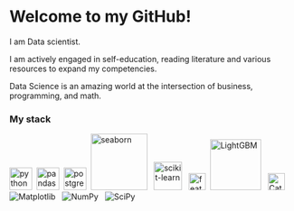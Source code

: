 <h1 align="left"> Welcome to my GitHub!</h1>
I am Data scientist.

I am actively engaged in self-education, reading literature and various resources to expand my competencies.

Data Science is an amazing world at the intersection of business, programming, and math.  


### My stack 
<img src="https://cdn.jsdelivr.net/gh/devicons/devicon/icons/python/python-original-wordmark.svg"  title ="python"  width="40" heitght ="40"  />&nbsp;
<img src="https://cdn.jsdelivr.net/gh/devicons/devicon/icons/pandas/pandas-original-wordmark.svg"  title ="pandas"  width="40" heitght ="40"  />&nbsp;
<img src="https://cdn.jsdelivr.net/gh/devicons/devicon/icons/postgresql/postgresql-original-wordmark.svg" title ="postgresql"  width="40" heitght ="40"  />&nbsp; 
<img src="https://seaborn.pydata.org/_images/logo-wide-lightbg.svg"  title ="seaborn"  width="100" heitght ="50"  /> &nbsp; 
<img src="https://upload.wikimedia.org/wikipedia/commons/0/05/Scikit_learn_logo_small.svg"  title ="scikit-learn"  width="50" heitght ="25"  /> &nbsp; 
<img src="https://feature-engine.trainindata.com/en/latest/_images/FeatureEngine.png"  title ="feature-engine"  width="30" heitght ="25"  />&nbsp; 
<img src="https://lightgbm.readthedocs.io/en/stable/_images/LightGBM_logo_black_text.svg"  title ="LightGBM"  width="90" heitght ="45"  /> &nbsp; 
<img src="https://upload.wikimedia.org/wikipedia/commons/c/cc/CatBoostLogo.png"  title ="CatBoost"  width="30" heitght ="30"  /> &nbsp; 
 ![Matplotlib](https://img.shields.io/badge/Matplotlib-%23ffffff.svg?style=for-the-badge&logo=Matplotlib&logoColor=black)  &nbsp; 
 ![NumPy](https://img.shields.io/badge/numpy-%23013243.svg?style=for-the-badge&logo=numpy&logoColor=white)  &nbsp; 
 ![SciPy](https://img.shields.io/badge/SciPy-%230C55A5.svg?style=for-the-badge&logo=scipy&logoColor=%white) 
<!---

<h3 align="center">Computer science student, IT news writer from Russia 🇷🇺</h3>

- 👋 Hi, I’m @GrigoriyKhanov
- 👀 I’m interested in ...
- 🌱 I’m currently learning ...
- 💞️ I’m looking to collaborate on ...
- 📫 How to reach me ...
- 😄 Pronouns: ...
- ⚡ Fun fact: ...


GrigoriyKhanov/GrigoriyKhanov is a ✨ special ✨ repository because its `README.md` (this file) appears on your GitHub profile.
You can click the Preview link to take a look at your changes.
--->
